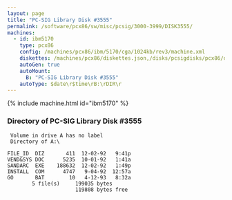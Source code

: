 ```yaml
---
layout: page
title: "PC-SIG Library Disk #3555"
permalink: /software/pcx86/sw/misc/pcsig/3000-3999/DISK3555/
machines:
  - id: ibm5170
    type: pcx86
    config: /machines/pcx86/ibm/5170/cga/1024kb/rev3/machine.xml
    diskettes: /machines/pcx86/diskettes.json,/disks/pcsigdisks/pcx86/diskettes.json
    autoGen: true
    autoMount:
      B: "PC-SIG Library Disk #3555"
    autoType: $date\r$time\rB:\rDIR\r
---
```


{% include machine.html id="ibm5170" %}

### Directory of PC-SIG Library Disk #3555

     Volume in drive A has no label
     Directory of A:\

    FILE_ID  DIZ       411  12-02-92   9:41p
    VEND&SYS DOC      5235  10-01-92   1:41a
    SANDARC  EXE    188632  12-02-92   1:49p
    INSTALL  COM      4747   9-04-92  12:57a
    GO       BAT        10   4-12-93   8:32a
            5 file(s)     199035 bytes
                          119808 bytes free

